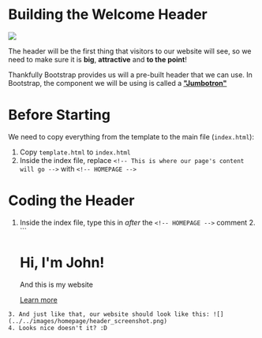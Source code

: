 # Building the Welcome Header

![](../../images/homepage/header.png)

The header will be the first thing that visitors to our website will see, so we need to make sure it is **big**, **attractive** and **to the point**!

Thankfully Bootstrap provides us will a pre-built header that we can use. In Bootstrap, the component we will be using is called a [**"Jumbotron"**](https://getbootstrap.com/components/#jumbotron)

# Before Starting

We need to copy everything from the template to the main file (```index.html```):

1. Copy ```template.html``` to ```index.html```
2. Inside the index file, replace ```<!-- This is where our page's content will go -->``` with ```<!-- HOMEPAGE -->```

# Coding the Header

1. Inside the index file, type this in *after* the ```<!-- HOMEPAGE -->``` comment
   2. ```
	<!-- HEADER -->
	<div class="jumbotron">
		<h1>Hi, I'm John!</h1>
		<p>And this is my website</p>
		<p><a class="btn btn-primary btn-lg" href="#" role="button">Learn more</a></p>
	</div>
```
3. And just like that, our website should look like this: ![](../../images/homepage/header_screenshot.png)
4. Looks nice doesn't it? :D